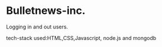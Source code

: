 # Bulletnews-inc.
Logging in and out users.

tech-stack used:HTML,CSS,Javascript, node.js and mongodb
